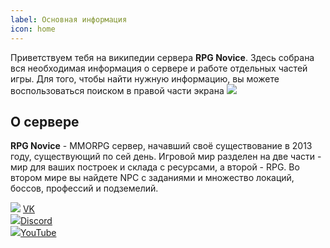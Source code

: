 ```yaml
---
label: Основная информация
icon: home
---
```

Приветствуем тебя на википедии сервера **RPG Novice**. Здесь собрана вся необходимая информация о сервере и работе отдельных частей игры.
Для того, чтобы найти нужную информацию, вы можете воспользоваться поиском в правой части экрана [![](https://i.imgur.com/1ZiLa41.png)]() 


## **О сервере**
**RPG Novice** - MMORPG сервер, начавший своё существование в 2013 году, существующий по сей день.
Игровой мир разделен на две части - мир для ваших построек и склада с ресурсами, а второй - RPG. Во втором мире вы найдете NPC с заданиями и множество локаций, боссов, профессий и подземелий.

[![](https://i.imgur.com/2KqlCqx.png)]() [VK](https://vk.com/warmine "VK")</br> 
[![](https://i.imgur.com/TOtq0Vr.png)]()[Discord ](https://discord.gg/U7nHwQPmmR "Discord ")</br> 
[![](https://i.imgur.com/SCkPlKy.png)]()[YouTube](https://www.youtube.com/c/Consiruem "YouTube") 
